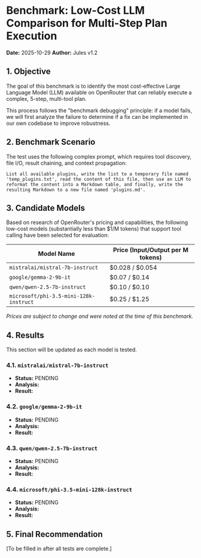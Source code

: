 # Benchmark: Low-Cost LLM Comparison for Multi-Step Plan Execution

**Date:** 2025-10-29
**Author:** Jules v1.2

## 1. Objective

The goal of this benchmark is to identify the most cost-effective Large Language Model (LLM) available on OpenRouter that can reliably execute a complex, 5-step, multi-tool plan.

This process follows the "benchmark debugging" principle: if a model fails, we will first analyze the failure to determine if a fix can be implemented in our own codebase to improve robustness.

## 2. Benchmark Scenario

The test uses the following complex prompt, which requires tool discovery, file I/O, result chaining, and context propagation:

```
List all available plugins, write the list to a temporary file named 'temp_plugins.txt', read the content of this file, then use an LLM to reformat the content into a Markdown table, and finally, write the resulting Markdown to a new file named 'plugins.md'.
```

## 3. Candidate Models

Based on research of OpenRouter's pricing and capabilities, the following low-cost models (substantially less than $1/M tokens) that support tool calling have been selected for evaluation:

| Model Name                               | Price (Input/Output per M tokens) |
| ---------------------------------------- | --------------------------------- |
| `mistralai/mistral-7b-instruct`          | $0.028 / $0.054                   |
| `google/gemma-2-9b-it`                   | $0.07 / $0.14                     |
| `qwen/qwen-2.5-7b-instruct`              | $0.10 / $0.10                     |
| `microsoft/phi-3.5-mini-128k-instruct`   | $0.25 / $1.25                     |

*Prices are subject to change and were noted at the time of this benchmark.*

## 4. Results

This section will be updated as each model is tested.

### 4.1. `mistralai/mistral-7b-instruct`
*   **Status:** PENDING
*   **Analysis:**
*   **Result:**

### 4.2. `google/gemma-2-9b-it`
*   **Status:** PENDING
*   **Analysis:**
*   **Result:**

### 4.3. `qwen/qwen-2.5-7b-instruct`
*   **Status:** PENDING
*   **Analysis:**
*   **Result:**

### 4.4. `microsoft/phi-3.5-mini-128k-instruct`
*   **Status:** PENDING
*   **Analysis:**
*   **Result:**

## 5. Final Recommendation

[To be filled in after all tests are complete.]

